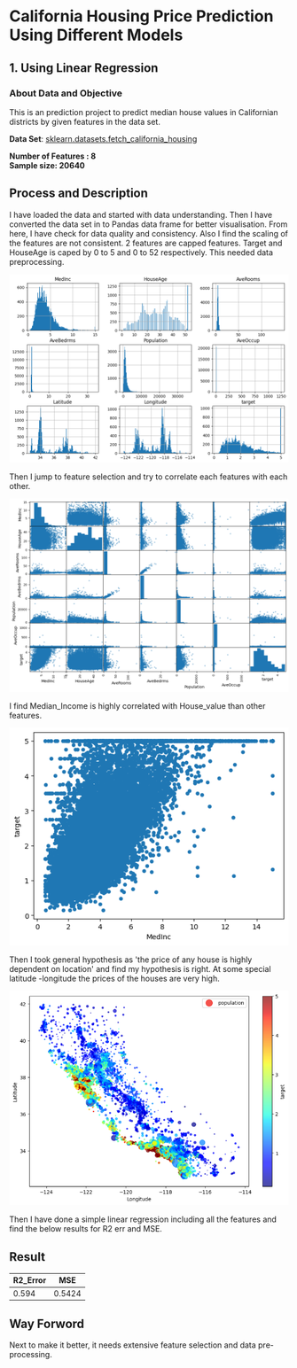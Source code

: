 # California Housing Price Prediction Using Different Models
## 1. Using Linear Regression
### About Data and Objective
This is an prediction project to predict median house values in Californian districts by given features in the data set.


**Data Set**:
[sklearn.datasets.fetch_california_housing](https://github.com/skp163/California_Housing_Price_Prediction/blob/main/Images/Feature%20Description.png)

**Number of Features : 8** <br/>
**Sample size: 20640**

## Process and Description
I have loaded the data and started with data understanding. 
Then I have converted the data set in to Pandas data frame for better visualisation. 
From here, I have check for data quality and  consistency.
Also I find the scaling of the features are not consistent. 2 features are capped features.  Target and HouseAge is caped by 0 to 5 and 0 to 52 respectively. This needed data preprocessing.

![Features Description](https://github.com/skp163/California_Housing_Price_Prediction/blob/main/Images/Feature%20Description.png)


Then I jump to feature selection and try to correlate each features with each other.

![Features Correlation](https://github.com/skp163/California_Housing_Price_Prediction/blob/main/Images/Features%20Correlation.png)



I find Median_Income is highly correlated with House_value than other features.

![Median_Income is highly correlated with house price](https://github.com/skp163/California_Housing_Price_Prediction/blob/main/Images/Housing%20price%20by%20Income.png)



Then I took general hypothesis as 'the price of any house is highly dependent on location' and find my hypothesis is right. At some special latitude -longitude the prices of the houses are very high.

![Location Vs Housing Price](https://github.com/skp163/California_Housing_Price_Prediction/blob/main/Images/HousingPrice%20By%20Loc.png)


Then I have done a simple linear regression including all the features and find the below results for R2 err and MSE. 

Result
-----

|R2_Error|  MSE  |
|--------|-------|
| 0.594  | 0.5424|

## Way Forword
Next to make it better, it needs extensive feature selection and data pre-processing.


